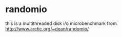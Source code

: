 # randomio
this is a multithreaded disk i/o microbenchmark from http://www.arctic.org/~dean/randomio/
